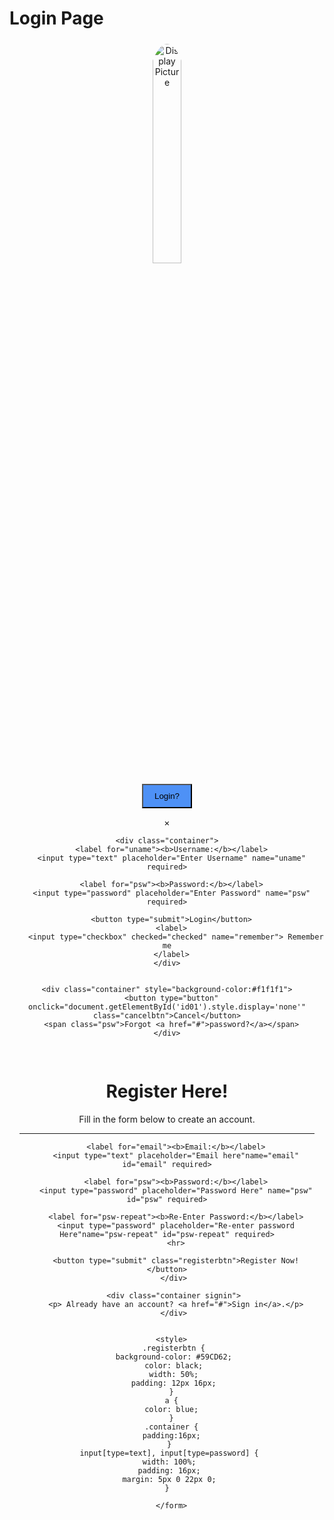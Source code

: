 <!DOCTYPE html>
<html lang="en">
<h1>Login Page</h1>


<html>
<div>
<form action="/action_page.php" method="post">
	<div class="imgcontainer">
    <img src="https://cdn.pixabay.com/photo/2015/10/05/22/37/blank-profile-picture-973460_1280.png" alt="Display Picture" class="avatar">
    
<button onclick="document.getElementById('id01').style.display='block'">Login?</button>


<div id="id01" class="modal">
  <span onclick="document.getElementById('id01').style.display='none'"
class="close" title="Close Modal">&times;</span>


    <div class="container">
      <label for="uname"><b>Username:</b></label>
      <input type="text" placeholder="Enter Username" name="uname" required>

      <label for="psw"><b>Password:</b></label>
      <input type="password" placeholder="Enter Password" name="psw" required>

      <button type="submit">Login</button>
      <label>
        <input type="checkbox" checked="checked" name="remember"> Remember me
      </label>
    </div>


    <div class="container" style="background-color:#f1f1f1">
      <button type="button" onclick="document.getElementById('id01').style.display='none'" class="cancelbtn">Cancel</button>
      <span class="psw">Forgot <a href="#">password?</a></span>
    </div>
    
<style>
.cancelbtn {
  width: auto;
  padding: 10px 18px;
  background-color: #f44336;
 }
 
button {
 	background-color: #4E91F6;
    color: black;
    width: auto;
    padding:10px 18px;
 }
button: hover {
	opacity: 0.8;
 }
img.avatar {
	width: 30%;
    border-radius: 50%;
 }
 
 .imgcontainer {
 	text-align: center;
    margin: 24px 0 12px 0;
}

.container {
	padding: 16px;
}

span.psw {
  float: right;
  padding-top: 16px;
} 
input[type=text], input[type=password] {
  width: 80%;
  padding: 10px 20px;
  margin: 8px 0;
  display: inline-block;
  border: 1px solid #ccc;
  box-sizing: border-box;
}   

</style>
</form>
</div>
</html>









<form action="action_page.php">
	<div class="container">
    	<h1> Register Here! </h1>
        <p> Fill in the form below to create an account.</p>
        <hr>
        
		<label for="email"><b>Email:</b></label>
        <input type="text" placeholder="Email here"name="email" id="email" required>
        
        <label for="psw"><b>Password:</b></label>
        <input type="password" placeholder="Password Here" name="psw" id="psw" required>
        
        <label for="psw-repeat"><b>Re-Enter Password:</b></label>
        <input type="password" placeholder="Re-enter password Here"name="psw-repeat" id="psw-repeat" required>
        <hr>
        
        <button type="submit" class="registerbtn">Register Now!</button>
       </div>
       
       <div class="container signin">
       	<p> Already have an account? <a href="#">Sign in</a>.</p>
       </div>
       
       
       <style> 
       .registerbtn {
       background-color: #59CD62;
       color: black;
       width: 50%;
       padding: 12px 16px;
      }
      a {
      color: blue;
      }
      .container {
      padding:16px;
     }
     input[type=text], input[type=password] {
     width: 100%;
     padding: 16px;
     margin: 5px 0 22px 0;
    }
    
      </form>

